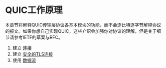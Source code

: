 # QUIC工作原理

本章节将解释QUIC传输层协议各基本模块的功能，而不会逐比特逐字节解释协议的报文。如果你想自己实现QUIC，这些介绍会加强你对协议的理解，但是关于细节请参考IETF的草案与RFC。

1. 建立 [连接](quic-connections.md)
2. 建立 [安全的TLS连接](quic-tls.md)
3. 使用 [数据流](quic-streams.md)
